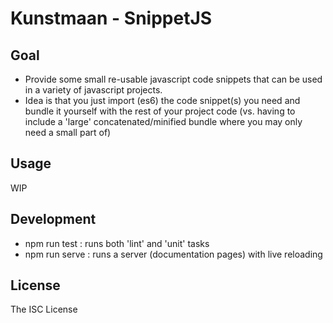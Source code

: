 # Kunstmaan - SnippetJS

## Goal

* Provide some small re-usable javascript code snippets that can be used in a variety of javascript projects.
* Idea is that you just import (es6) the code snippet(s) you need and bundle it yourself with the rest of your project code (vs. having to include a 'large' concatenated/minified bundle where you may only need a small part of)

## Usage

WIP

## Development

* npm run test : runs both 'lint' and 'unit' tasks
* npm run serve : runs a server (documentation pages) with live reloading

## License

The ISC License